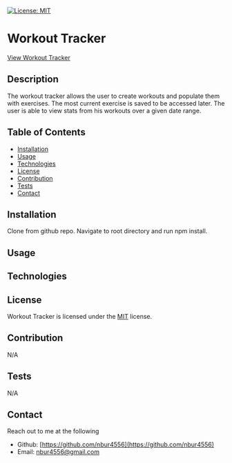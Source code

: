 [![License: MIT](https://img.shields.io/badge/License-MIT-yellow.svg)](https://opensource.org/licenses/MIT)

# Workout Tracker

[View Workout Tracker](https://workittracker.herokuapp.com/)

## Description

The workout tracker allows the user to create workouts and populate them with exercises. The most current exercise is saved to be accessed later. The user is able to view stats from his workouts over a given date range.

<!-- ![SCREENSHOT](SCREENSHOT PATH) -->

## Table of Contents

* [Installation](#Installation)
* [Usage](#Usage)
* [Technologies](#Technologies)
* [License](#License)
* [Contribution](#Contribution)
* [Tests](#Tests)
* [Contact](#Contact)

## Installation

Clone from github repo. Navigate to root directory and run npm install.

<!-- INCLUDE MONGO DB INFORMATION -->

## Usage

<!-- INCLUDE USAGE INFORMATION -->

## Technologies

<!-- INCLUDE TECHNOLOGIES INFORMATION -->

## License

Workout Tracker is licensed under the [MIT](https://opensource.org/licenses/MIT) license.

## Contribution

N/A

## Tests

N/A

## Contact

Reach out to me at the following

* Github: [https://github.com/nbur4556](https://github.com/nbur4556)
* Email: nbur4556@gmail.com